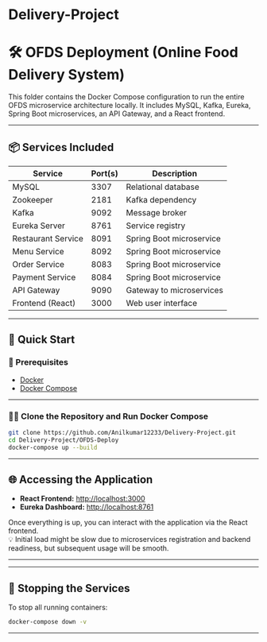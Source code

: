 # Delivery-Project

# 🛠️ OFDS Deployment (Online Food Delivery System)

This folder contains the Docker Compose configuration to run the entire OFDS microservice architecture locally. It includes MySQL, Kafka, Eureka, Spring Boot microservices, an API Gateway, and a React frontend.

---

## 📦 Services Included

| Service            | Port(s) | Description              |
| ------------------ | ------- | ------------------------ |
| MySQL              | 3307    | Relational database      |
| Zookeeper          | 2181    | Kafka dependency         |
| Kafka              | 9092    | Message broker           |
| Eureka Server      | 8761    | Service registry         |
| Restaurant Service | 8091    | Spring Boot microservice |
| Menu Service       | 8092    | Spring Boot microservice |
| Order Service      | 8083    | Spring Boot microservice |
| Payment Service    | 8084    | Spring Boot microservice |
| API Gateway        | 9090    | Gateway to microservices |
| Frontend (React)   | 3000    | Web user interface       |

---

## 🚀 Quick Start

### 🔧 Prerequisites

- [Docker](https://www.docker.com/products/docker-desktop)
- [Docker Compose](https://docs.docker.com/compose/install/)

---

### 🧑‍💻 Clone the Repository and Run Docker Compose 
````bash
git clone https://github.com/Anilkumar12233/Delivery-Project.git
cd Delivery-Project/OFDS-Deploy
docker-compose up --build
````

---

## 🌐 Accessing the Application
- **React Frontend:** [http://localhost:3000](http://localhost:3000)  
- **Eureka Dashboard:** [http://localhost:8761](http://localhost:8761)

Once everything is up, you can interact with the application via the React frontend.  
💡 Initial load might be slow due to microservices registration and backend readiness, but subsequent usage will be smooth.

---

---
## 🛑 Stopping the Services

To stop all running containers:

```bash
docker-compose down -v
```
---
















